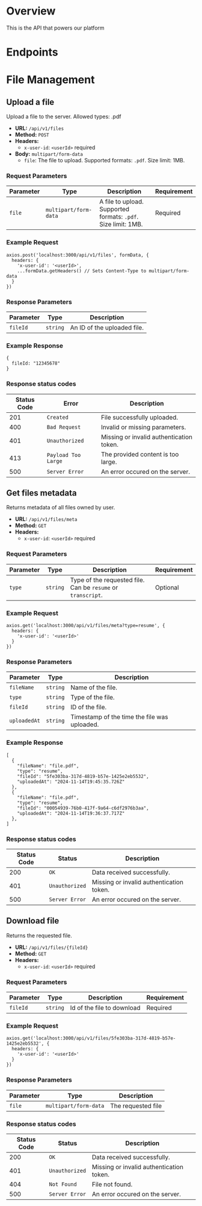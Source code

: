 # Overview
This is the API that powers our platform

# Endpoints
# File Management

## Upload a file
Upload a file to the server. Allowed types: .pdf

- **URL:** `/api/v1/files`
- **Method:** `POST`
- **Headers:**
  - `x-user-id`: `<userId>` required
- **Body:** `multipart/form-data`
  - `file`: The file to upload. Supported formats: `.pdf`. Size limit: 1MB.

### Request Parameters
|Parameter|Type|Description|Requirement|
|---|---|---|---|
|`file`|`multipart/form-data`|A file to upload. Supported formats: `.pdf`. Size limit: 1MB.|Required|

### Example Request

```
axios.post('localhost:3000/api/v1/files', formData, {
  headers: {
    'x-user-id': '<userId>',
    ...formData.getHeaders() // Sets Content-Type to multipart/form-data
  }
})
```

### Response Parameters
|Parameter|Type|Description|
|---|---|---|
|`fileId`|`string`| An ID of the uploaded file.|

### Example Response
```
{
  fileId: "12345678"
}
```

### Response status codes
|Status Code | Error | Description|
|---|---|---|
|201|`Created`|File successfully uploaded.|
|400|`Bad Request`|Invalid or missing parameters.|
|401|`Unauthorized`|Missing or invalid authentication token.|
|413|`Payload Too Large`|The provided content is too large.|
|500|`Server Error`|An error occured on the server.|


## Get files metadata
Returns metadata of all files owned by user.

- **URL:** `/api/v1/files/meta`
- **Method:** `GET`
- **Headers:**
  - `x-user-id`: `<userId>` required

### Request Parameters
|Parameter|Type|Description|Requirement|
|---|---|---|---|
|`type`|`string`|Type of the requested file. Can be `resume` or `transcript`.|Optional|

### Example Request

```
axios.get('localhost:3000/api/v1/files/meta?type=resume', {
  headers: {
    'x-user-id': '<userId>'
  }
})
```

### Response Parameters
|Parameter|Type|Description|
|---|---|---|
|`fileName`|`string`| Name of the file.|
|`type`|`string`| Type of the file.|
|`fileId`|`string`| ID of the file.|
|`uploadedAt`|`string`| Timestamp of the time the file was uploaded.|

### Example Response
```
[
  {
    "fileName": "file.pdf",
    "type": "resume",
    "fileId": "5fe303ba-317d-4819-b57e-1425e2eb5532",
    "uploadedAt": "2024-11-14T19:45:35.726Z"
  },
  {
    "fileName": "file.pdf",
    "type": "resume",
    "fileId": "00054939-76b0-417f-9a64-c6df2976b3aa",
    "uploadedAt": "2024-11-14T19:36:37.717Z"
  },
]
```

### Response status codes
|Status Code | Status | Description|
|---|---|---|
|200|`OK`|Data received successfully.|
|401|`Unauthorized`|Missing or invalid authentication token.|
|500|`Server Error`|An error occured on the server.|



## Download file
Returns the requested file.

- **URL:** `/api/v1/files/{fileId}`
- **Method:** `GET`
- **Headers:**
  - `x-user-id`: `<userId>` required

### Request Parameters
|Parameter|Type|Description|Requirement|
|---|---|---|---|
|`fileId`|`string`|Id of the file to download|Required|

### Example Request

```
axios.get('localhost:3000/api/v1/files/5fe303ba-317d-4819-b57e-1425e2eb5532', {
  headers: {
    'x-user-id': '<userId>'
  }
})
```

### Response Parameters
|Parameter|Type|Description|
|---|---|---|
|`file`|`multipart/form-data`| The requested file |


### Response status codes
|Status Code | Status | Description|
|---|---|---|
|200|`OK`|Data received successfully.|
|401|`Unauthorized`|Missing or invalid authentication token.|
|404|`Not Found`|File not found.|
|500|`Server Error`|An error occured on the server.|
